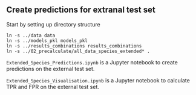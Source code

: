 ## Create predictions for extranal test set

Start by setting up directory structure
```
ln -s ../data data
ln -s ../models_pkl models_pkl
ln -s ../results_combinations results_combinations
ln -s ../02_precalculate/all_data_species_extended* .
```

`Extended_Species_Predictions.ipynb` is a Jupyter notebook to create predictions on the external test set.

`Extended_Species_Visualisation.ipynb` is a Jupyter notebook to calculate TPR and FPR on the external test set.
